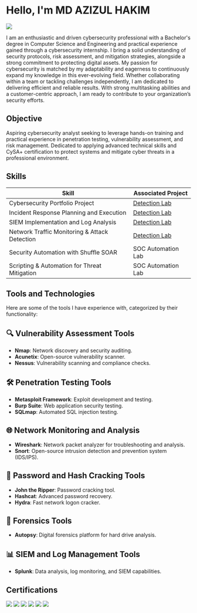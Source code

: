 # Hello, I'm MD AZIZUL HAKIM
<a href="https://www.linkedin.com/in/azizul-hakim52"><img src="https://img.shields.io/badge/-LinkedIn-0072b1?&style=for-the-badge&logo=linkedin&logoColor=white" /></a>

I am an enthusiastic and driven cybersecurity professional with a Bachelor's degree in Computer Science and Engineering and practical experience gained through a cybersecurity internship. I bring a solid understanding of security protocols, risk assessment, and mitigation strategies, alongside a strong commitment to protecting digital assets. My passion for cybersecurity is matched by my adaptability and eagerness to continuously expand my knowledge in this ever-evolving field. Whether collaborating within a team or tackling challenges independently, I am dedicated to delivering efficient and reliable results. With strong multitasking abilities and a customer-centric approach, I am ready to contribute to your organization’s security efforts.

## Objective
Aspiring cybersecurity analyst seeking to leverage hands-on training and practical experience in penetration testing, vulnerability assessment, and risk management. Dedicated to applying advanced technical skills and CySA+ certification to protect systems and mitigate cyber threats in a professional environment.

## Skills
| Skill                                         | Associated Project         |
|-----------------------------------------------|----------------------------|
| Cybersecurity Portfolio Project               | <a href="https://drive.google.com/drive/folders/1eSboTy8xKqANMOePIx12kTLtF5kv-Q3n">Detection Lab</a>|
| Incident Response Planning and Execution      | <a href="https://google.com">Detection Lab</a>|
| SIEM Implementation and Log Analysis          | <a href="https://google.com">Detection Lab</a>|
| Network Traffic Monitoring & Attack Detection | <a href="https://google.com">Detection Lab</a>|
| Security Automation with Shuffle SOAR         | SOC Automation Lab|
| Scripting & Automation for Threat Mitigation  | SOC Automation Lab|

## Tools and Technologies

Here are some of the tools I have experience with, categorized by their functionality:  

## 🔍 Vulnerability Assessment Tools  
- **Nmap**: Network discovery and security auditing.
- **Acunetix**: Open-source vulnerability scanner.  
- **Nessus**: Vulnerability scanning and compliance checks.  

## 🛠️ Penetration Testing Tools  
- **Metasploit Framework**: Exploit development and testing.  
- **Burp Suite**: Web application security testing.  
- **SQLmap**: Automated SQL injection testing.  

## 🌐 Network Monitoring and Analysis  
- **Wireshark**: Network packet analyzer for troubleshooting and analysis.  
- **Snort**: Open-source intrusion detection and prevention system (IDS/IPS).  

## 🔑 Password and Hash Cracking Tools  
- **John the Ripper**: Password cracking tool.  
- **Hashcat**: Advanced password recovery.  
- **Hydra**: Fast network logon cracker.  

## 🧪 Forensics Tools  
- **Autopsy**: Digital forensics platform for hard drive analysis.  

## 📊 SIEM and Log Management Tools  
- **Splunk**: Data analysis, log monitoring, and SIEM capabilities.  
  


## Certifications
<div>
<img src="https://img.shields.io/badge/-CySA%2B-0052CC?&style=for-the-badge&logo=CompTIA&logoColor=white" />  
<img src="https://img.shields.io/badge/-Networking%20Essentials-0052CC?&style=for-the-badge&logo=Cisco&logoColor=white" />  
<img src="https://img.shields.io/badge/-Introduction%20to%20Cybersecurity-29A0D8?&style=for-the-badge&logo=Cisco&logoColor=white" /> 
<img src="https://img.shields.io/badge/-Splunk%20Core%20User-F69E1D?&style=for-the-badge&logo=Splunk&logoColor=white" />  
<img src="https://img.shields.io/badge/-Google%20Data%20Analytics-4285F4?&style=for-the-badge&logo=Google&logoColor=white" /> 
<img src="https://img.shields.io/badge/-Microsoft%20Power%20BI%20Data%20Analyst-6A5ACD?&style=for-the-badge&logo=Microsoft-Power-BI&logoColor=white" />  
</div>


